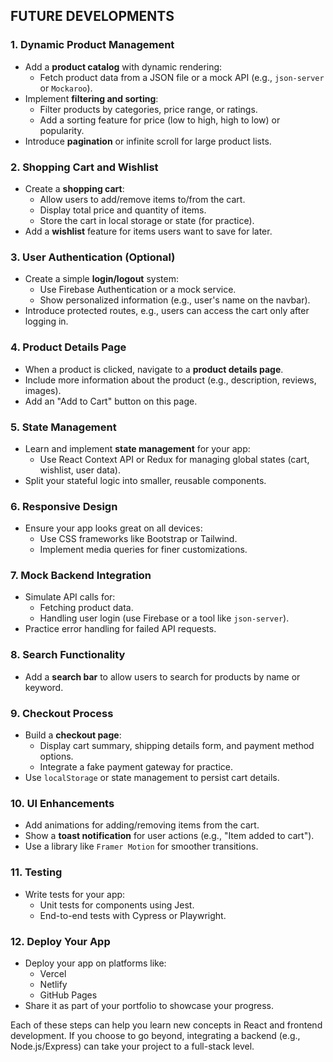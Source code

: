 ## FUTURE DEVELOPMENTS

### 1. **Dynamic Product Management**

- Add a **product catalog** with dynamic rendering:
  - Fetch product data from a JSON file or a mock API (e.g., `json-server` or `Mockaroo`).
- Implement **filtering and sorting**:
  - Filter products by categories, price range, or ratings.
  - Add a sorting feature for price (low to high, high to low) or popularity.
- Introduce **pagination** or infinite scroll for large product lists.

### 2. **Shopping Cart and Wishlist**

- Create a **shopping cart**:
  - Allow users to add/remove items to/from the cart.
  - Display total price and quantity of items.
  - Store the cart in local storage or state (for practice).
- Add a **wishlist** feature for items users want to save for later.

### 3. **User Authentication (Optional)**

- Create a simple **login/logout** system:
  - Use Firebase Authentication or a mock service.
  - Show personalized information (e.g., user's name on the navbar).
- Introduce protected routes, e.g., users can access the cart only after logging in.

### 4. **Product Details Page**

- When a product is clicked, navigate to a **product details page**.
- Include more information about the product (e.g., description, reviews, images).
- Add an "Add to Cart" button on this page.

### 5. **State Management**

- Learn and implement **state management** for your app:
  - Use React Context API or Redux for managing global states (cart, wishlist, user data).
- Split your stateful logic into smaller, reusable components.

### 6. **Responsive Design**

- Ensure your app looks great on all devices:
  - Use CSS frameworks like Bootstrap or Tailwind.
  - Implement media queries for finer customizations.

### 7. **Mock Backend Integration**

- Simulate API calls for:
  - Fetching product data.
  - Handling user login (use Firebase or a tool like `json-server`).
- Practice error handling for failed API requests.

### 8. **Search Functionality**

- Add a **search bar** to allow users to search for products by name or keyword.

### 9. **Checkout Process**

- Build a **checkout page**:
  - Display cart summary, shipping details form, and payment method options.
  - Integrate a fake payment gateway for practice.
- Use `localStorage` or state management to persist cart details.

### 10. **UI Enhancements**

- Add animations for adding/removing items from the cart.
- Show a **toast notification** for user actions (e.g., "Item added to cart").
- Use a library like `Framer Motion` for smoother transitions.

### 11. **Testing**

- Write tests for your app:
  - Unit tests for components using Jest.
  - End-to-end tests with Cypress or Playwright.

### 12. **Deploy Your App**

- Deploy your app on platforms like:
  - Vercel
  - Netlify
  - GitHub Pages
- Share it as part of your portfolio to showcase your progress.

Each of these steps can help you learn new concepts in React and frontend development. If you choose to go beyond, integrating a backend (e.g., Node.js/Express) can take your project to a full-stack level.
